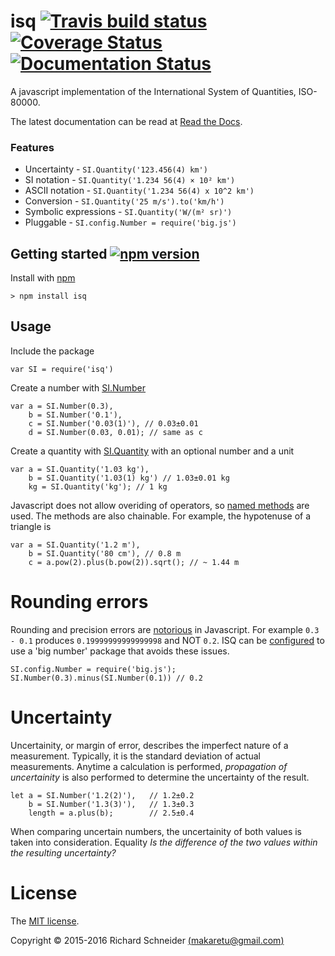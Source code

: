 # isq [![Travis build status](https://travis-ci.org/richardschneider/isq.svg)](https://travis-ci.org/richardschneider/isq) [![Coverage Status](https://coveralls.io/repos/github/richardschneider/isq/badge.svg?branch=master)](https://coveralls.io/github/richardschneider/isq?branch=master) [![Documentation Status](http://readthedocs.org/projects/isq/badge/?version=latest)](http://isq.readthedocs.org/en/latest/?badge=latest)

A javascript implementation of the International System of Quantities, ISO-80000.

The latest documentation can be read at [Read the Docs](http://isq.readthedocs.org/en/latest/).

### Features

* Uncertainty - `SI.Quantity('123.456(4) km')`
* SI notation - `SI.Quantity('1.234 56(4) × 10² km')`
* ASCII notation - `SI.Quantity('1.234 56(4) x 10^2 km')`
* Conversion - `SI.Quantity('25 m/s').to('km/h')`
* Symbolic expressions - `SI.Quantity('W/(m² sr)')`
* Pluggable - `SI.config.Number = require('big.js')`

## Getting started [![npm version](https://badge.fury.io/js/isq.svg)](https://badge.fury.io/js/isq)

Install with [npm](http://blog.npmjs.org/post/85484771375/how-to-install-npm)

    > npm install isq

## Usage

Include the package

    var SI = require('isq')

Create a number with [SI.Number](http://isq.rtfd.io/en/latest/api/SI#Number)

    var a = SI.Number(0.3),
        b = SI.Number('0.1'),
        c = SI.Number('0.03(1)'), // 0.03±0.01
        d = SI.Number(0.03, 0.01); // same as c

Create a quantity with [SI.Quantity](http://isq.rtfd.io/en/latest/api/SI#Quantity) with an optional number and a unit

    var a = SI.Quantity('1.03 kg'),
        b = SI.Quantity('1.03(1) kg') // 1.03±0.01 kg
        kg = SI.Quantity('kg'); // 1 kg
        
Javascript does not allow overiding of operators, so [named methods](http://isq.readthedocs.io/en/latest/math) are used.  The methods are also chainable.  For example, the hypotenuse of a triangle is

    var a = SI.Quantity('1.2 m'),
        b = SI.Quantity('80 cm'), // 0.8 m
        c = a.pow(2).plus(b.pow(2)).sqrt(); // ~ 1.44 m

# Rounding errors

Rounding and precision errors are [notorious](http://modernweb.com/2014/02/17/what-every-javascript-developer-should-know-about-floating-points/) in Javascript. For example `0.3 - 0.1` produces `0.19999999999999998` and NOT `0.2`. ISQ can be [configured](http://isq.rtfd.io/en/latest/pluggable) to use a 'big number' package that avoids these issues.

    SI.config.Number = require('big.js');
    SI.Number(0.3).minus(SI.Number(0.1)) // 0.2

# Uncertainty

Uncertainity, or margin of error, describes the imperfect nature of a measurement.  Typically, it is the standard deviation of actual measurements. Anytime a calculation is performed, *propagation of uncertainity* is also performed to determine the uncertainty of the result.

    let a = SI.Number('1.2(2)'),   // 1.2±0.2
        b = SI.Number('1.3(3)'),   // 1.3±0.3
        length = a.plus(b);        // 2.5±0.4

When comparing uncertain numbers, the uncertainity of both values is taken into consideration. Equality *Is the difference of the two values within the resulting uncertainty?* 

# License
The [MIT license](LICENSE).

Copyright © 2015-2016 Richard Schneider [(makaretu@gmail.com)](mailto:makaretu@gmail.com?subject=ISQ)
